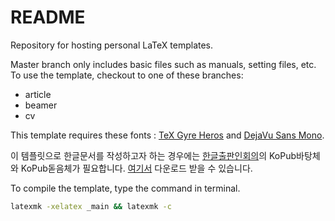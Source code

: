 # README #

Repository for hosting personal LaTeX templates.

Master branch only includes basic files such as manuals, setting files, etc. To use the template, checkout to one of these branches:

- article
- beamer
- cv

This template requires these fonts : [TeX Gyre Heros](http://www.tug.dk/FontCatalogue/tgheros/) and [DejaVu Sans Mono](http://dejavu-fonts.org/wiki/Main_Page).

이 템플릿으로 한글문서를 작성하고자 하는 경우에는 [한글출판인회의](http://www.kopus.org/Default.aspx)의 KoPub바탕체와 KoPub돋음체가 필요합니다.  [여기서](http://www.kopus.org/Biz/electronic/Font.aspx) 다운로드 받을 수 있습니다.

To compile the template, type the command in terminal.

```bash
latexmk -xelatex _main && latexmk -c
```
